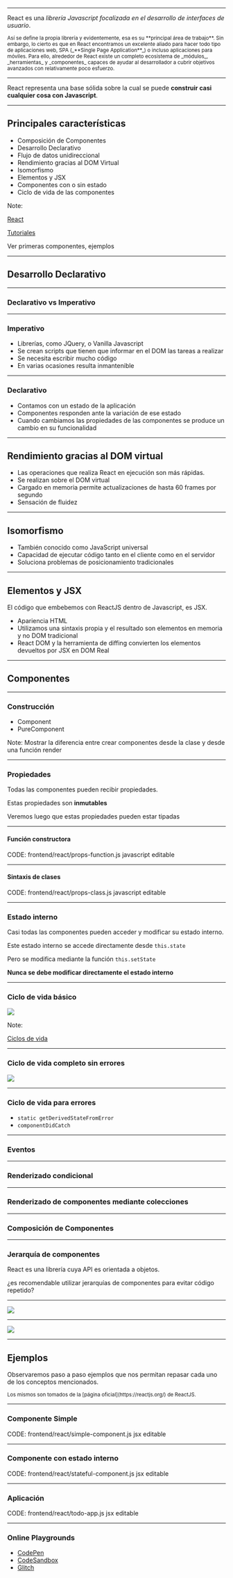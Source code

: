 <!-- .slide: data-background="static/react-background.png" data-background-transition="zoom" -->

----

React es una _librería Javascript focalizada en el desarrollo de interfaces de usuario_.

<small>
    Así se define la propia librería y evidentemente, esa es su **principal área de trabajo**. Sin embargo, lo cierto es que en React encontramos un excelente aliado para hacer todo tipo de aplicaciones web, SPA (_**Single Page Application**_) o incluso aplicaciones para móviles.
    Para ello, alrededor de React existe un completo ecosistema de _módulos_, _herramientas_ y _componentes_ capaces de ayudar al desarrollador a cubrir objetivos avanzados con relativamente poco esfuerzo.
</small>

----

React representa una base sólida sobre la cual se puede **construir casi cualquier cosa con Javascript**.

----

## Principales características

- Composición de Componentes
- Desarrollo Declarativo
- Flujo de datos unidireccional
- Rendimiento gracias al DOM Virtual
- Isomorfismo
- Elementos y JSX
- Componentes con o sin estado
- Ciclo de vida de las componentes

Note:

[React](https://reactjs.org)

[Tutoriales](https://egghead.io/browse/frameworks/react)

Ver primeras componentes, ejemplos

----

## Desarrollo Declarativo

----

### Declarativo vs Imperativo

----

### Imperativo

- Librerías, como JQuery, o Vanilla Javascript
- Se crean scripts que tienen que informar en el DOM las tareas a realizar
- Se necesita escribir mucho código
- En varias ocasiones resulta inmantenible

----

### Declarativo

- Contamos con un estado de la aplicación
- Componentes responden ante la variación de ese estado
- Cuando cambiamos las propiedades de las componentes se produce un cambio en su funcionalidad

----

## Rendimiento gracias al DOM virtual

- Las operaciones que realiza React en ejecución son más rápidas.
- Se realizan sobre el DOM virtual
- Cargado en memoria permite actualizaciones de hasta 60 frames por segundo
- Sensación de fluidez

----

## Isomorfismo

- También conocido como JavaScript universal
- Capacidad de ejecutar código tanto en el cliente como en el servidor
- Soluciona problemas de posicionamiento tradicionales

----

## Elementos y JSX

El código que embebemos con ReactJS dentro de Javascript, es JSX.

- Apariencia HTML
- Utilizamos una sintaxis propia y el resultado son elementos en memoria y no DOM tradicional
- React DOM y la herramienta de diffing convierten los elementos devueltos por JSX en DOM Real

----

## Componentes

----

### Construcción

- Component
- PureComponent

Note: Mostrar la diferencia entre crear componentes desde la clase y desde una función render

----

### Propiedades

Todas las componentes pueden recibir propiedades.

Estas propiedades son **inmutables**

Veremos luego que estas propiedades pueden estar tipadas

----

#### Función constructora

CODE: frontend/react/props-function.js javascript editable

----

#### Sintaxis de clases

CODE: frontend/react/props-class.js javascript editable

----

### Estado interno

Casi todas las componentes pueden acceder y modificar su estado interno.

Este estado interno se accede directamente desde `this.state`

Pero se modifica mediante la función `this.setState`

**Nunca se debe modificar directamente el estado interno**

----


### Ciclo de vida básico

<img src="static/lifecycle-simple.jpeg" style="background:none; border:none; box-shadow:none;">

Note:

[Ciclos de vida](http://projects.wojtekmaj.pl/react-lifecycle-methods-diagram/)

----

### Ciclo de vida completo sin errores

<img src="static/lifecycle.jpeg" style="background:none; border:none; box-shadow:none;">

----

### Ciclo de vida para errores

- `static getDerivedStateFromError`
- `componentDidCatch`

----

### Eventos

----

### Renderizado condicional

----

### Renderizado de componentes mediante colecciones

----

### Composición de Componentes

----

### Jerarquía de componentes

React es una librería cuya API es orientada a objetos.

¿es recomendable utilizar jerarquías de componentes para evitar código repetido?

----

<img src="static/no.png" style="background:none; border:none; box-shadow:none;">

----

<img src="static/inheritance-react.png" style="background:none; border:none; box-shadow:none;">

----

## Ejemplos

Observaremos paso a paso ejemplos que nos permitan repasar cada uno de los conceptos mencionados.

<small>
    Los mismos son tomados de la [página oficial](https://reactjs.org/) de ReactJS.
</small>

----

### Componente Simple

CODE: frontend/react/simple-component.js jsx editable

----

### Componente con estado interno

CODE: frontend/react/stateful-component.js jsx editable

----

### Aplicación

CODE: frontend/react/todo-app.js jsx editable

----

### Online Playgrounds

- [CodePen](https://reactjs.org/redirect-to-codepen/hello-world)
- [CodeSandbox](https://codesandbox.io/s/new)
- [Glitch](https://glitch.com/edit/#!/remix/starter-react-template)